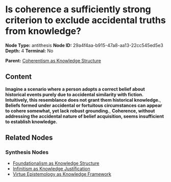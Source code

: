 # Is coherence a sufficiently strong criterion to exclude accidental truths from knowledge?

**Node Type:** antithesis
**Node ID:** 29a4f4aa-b915-47a8-aa13-22cc545ed5e3
**Depth:** 4
**Terminal:** No

**Parent:** [Coherentism as Knowledge Structure](coherentism-as-knowledge-structure-synthesis-bba96cbb-c915-476c-a53f-b356ca9c6f2a.md)

## Content

**Imagine a scenario where a person adopts a correct belief about historical events purely due to accidental similarity with fiction. Intuitively, this resemblance does not grant them historical knowledge.**, **Beliefs formed under accidental or fortuitous circumstances can appear to cohere somewhat, yet lack robust grounding.**, **Coherence, without addressing the accidental nature of belief acquisition, seems insufficient to establish knowledge.**

## Related Nodes

### Synthesis Nodes

- [Foundationalism as Knowledge Structure](foundationalism-as-knowledge-structure-synthesis-60287687-ba4e-4301-8797-12eef5374d50.md)
- [Infinitism as Knowledge Justification](infinitism-as-knowledge-justification-synthesis-a5bf91a1-3af8-4c73-9968-7a33f488612f.md)
- [Virtue Epistemology as Knowledge Framework](virtue-epistemology-as-knowledge-framework-synthesis-ac68d920-e17f-476e-a680-781a442a1bea.md)
